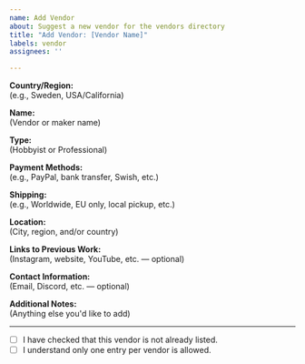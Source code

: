 ```yaml
---
name: Add Vendor
about: Suggest a new vendor for the vendors directory
title: "Add Vendor: [Vendor Name]"
labels: vendor
assignees: ''

---
```


**Country/Region:**  
(e.g., Sweden, USA/California)

**Name:**  
(Vendor or maker name)

**Type:**  
(Hobbyist or Professional)

**Payment Methods:**  
(e.g., PayPal, bank transfer, Swish, etc.)

**Shipping:**  
(e.g., Worldwide, EU only, local pickup, etc.)

**Location:**  
(City, region, and/or country)

**Links to Previous Work:**  
(Instagram, website, YouTube, etc. — optional)

**Contact Information:**  
(Email, Discord, etc. — optional)

**Additional Notes:**  
(Anything else you'd like to add)

---

- [ ] I have checked that this vendor is not already listed.
- [ ] I understand only one entry per vendor is allowed.